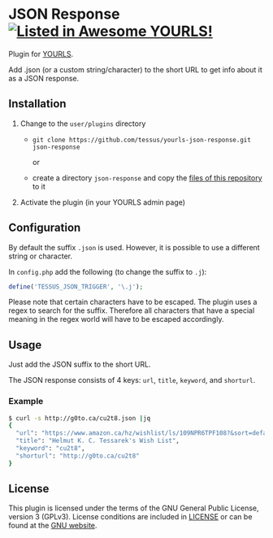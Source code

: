 # JSON Response [![Listed in Awesome YOURLS!](https://img.shields.io/badge/Awesome-YOURLS-C5A3BE)](https://github.com/YOURLS/awesome-yourls/)

Plugin for [YOURLS](http://yourls.org/).

Add .json (or a custom string/character) to the short URL to get info about it as a JSON response.

## Installation

1. Change to the `user/plugins` directory
	  - `git clone https://github.com/tessus/yourls-json-response.git json-response`
  
    	or
	
    - create a directory `json-response` and copy the [files of this repository](https://github.com/tessus/yourls-json-response/archive/master.zip) to it
2. Activate the plugin (in your YOURLS admin page) 

## Configuration

By default the suffix `.json` is used. However, it is possible to use a different string or character.

In `config.php` add the following (to change the suffix to `.j`):

```php
define('TESSUS_JSON_TRIGGER', '\.j');
```

Please note that certain characters have to be escaped. The plugin uses a regex to search for the suffix. Therefore all characters that have a special meaning in the regex world will have to be escaped accordingly.

## Usage

Just add the JSON suffix to the short URL.

The JSON response consists of 4 keys: `url`, `title`, `keyword`, and `shorturl`. 

### Example

```bash
$ curl -s http://g0to.ca/cu2t8.json |jq
{
  "url": "https://www.amazon.ca/hz/wishlist/ls/109NPR6TPF108?&sort=default",
  "title": "Helmut K. C. Tessarek's Wish List",
  "keyword": "cu2t8",
  "shorturl": "http://g0to.ca/cu2t8"
}
```

## License

This plugin is licensed under the terms of the GNU General Public License, version 3 (GPLv3).
License conditions are included in [LICENSE](LICENSE) or can be found at the [GNU website](https://www.gnu.org/licenses/gpl.html).
